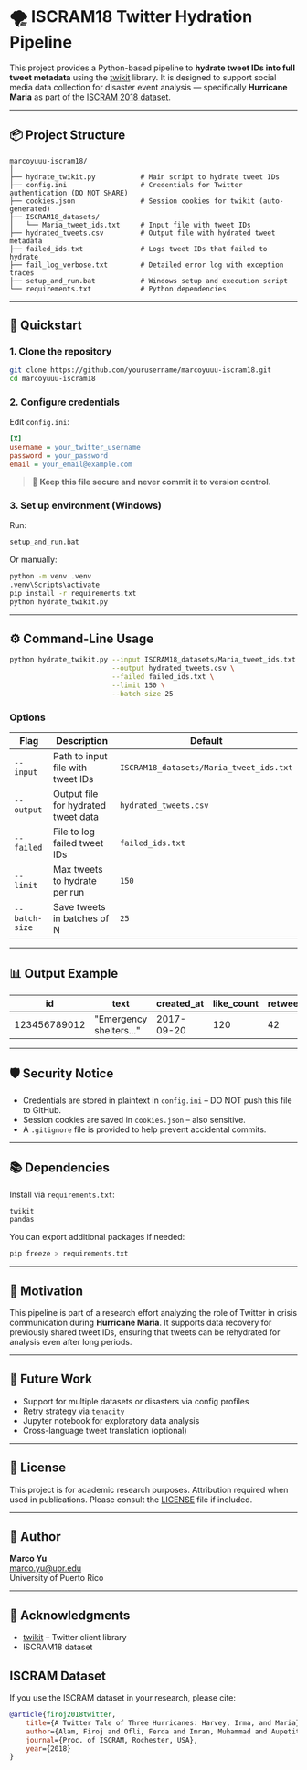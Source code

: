 # 🌪 ISCRAM18 Twitter Hydration Pipeline

This project provides a Python-based pipeline to **hydrate tweet IDs into full tweet metadata** using the [twikit](https://github.com/misbah4064/twikit) library. It is designed to support social media data collection for disaster event analysis — specifically **Hurricane Maria** as part of the [ISCRAM 2018 dataset](https://arxiv.org/pdf/1805.05144).

---

## 📦 Project Structure

```
marcoyuuu-iscram18/
│
├── hydrate_twikit.py           # Main script to hydrate tweet IDs
├── config.ini                  # Credentials for Twitter authentication (DO NOT SHARE)
├── cookies.json                # Session cookies for twikit (auto-generated)
├── ISCRAM18_datasets/
│   └── Maria_tweet_ids.txt     # Input file with tweet IDs
├── hydrated_tweets.csv         # Output file with hydrated tweet metadata
├── failed_ids.txt              # Logs tweet IDs that failed to hydrate
├── fail_log_verbose.txt        # Detailed error log with exception traces
├── setup_and_run.bat           # Windows setup and execution script
└── requirements.txt            # Python dependencies
```

---

## 🚀 Quickstart

### 1. Clone the repository

```bash
git clone https://github.com/yourusername/marcoyuuu-iscram18.git
cd marcoyuuu-iscram18
```

### 2. Configure credentials

Edit `config.ini`:

```ini
[X]
username = your_twitter_username
password = your_password
email = your_email@example.com
```

> 🔐 **Keep this file secure and never commit it to version control.**

### 3. Set up environment (Windows)

Run:

```bat
setup_and_run.bat
```

Or manually:

```bash
python -m venv .venv
.venv\Scripts\activate
pip install -r requirements.txt
python hydrate_twikit.py
```

---

## ⚙️ Command-Line Usage

```bash
python hydrate_twikit.py --input ISCRAM18_datasets/Maria_tweet_ids.txt \
                         --output hydrated_tweets.csv \
                         --failed failed_ids.txt \
                         --limit 150 \
                         --batch-size 25
```

### Options

| Flag             | Description                              | Default                          |
|------------------|------------------------------------------|----------------------------------|
| `--input`        | Path to input file with tweet IDs        | `ISCRAM18_datasets/Maria_tweet_ids.txt` |
| `--output`       | Output file for hydrated tweet data      | `hydrated_tweets.csv`            |
| `--failed`       | File to log failed tweet IDs             | `failed_ids.txt`                 |
| `--limit`        | Max tweets to hydrate per run            | `150`                            |
| `--batch-size`   | Save tweets in batches of N              | `25`                             |

---

## 📊 Output Example

| id           | text                  | created_at | like_count | retweet_count | lang | username   |
|--------------|-----------------------|------------|------------|----------------|------|------------|
| 123456789012 | "Emergency shelters..."| 2017-09-20 | 120        | 42             | en   | redcrossPR |

---

## 🛡 Security Notice

- Credentials are stored in plaintext in `config.ini` – DO NOT push this file to GitHub.
- Session cookies are saved in `cookies.json` – also sensitive.
- A `.gitignore` file is provided to help prevent accidental commits.

---

## 📚 Dependencies

Install via `requirements.txt`:

```txt
twikit
pandas
```

You can export additional packages if needed:

```bash
pip freeze > requirements.txt
```

---

## 🧠 Motivation

This pipeline is part of a research effort analyzing the role of Twitter in crisis communication during **Hurricane Maria**. It supports data recovery for previously shared tweet IDs, ensuring that tweets can be rehydrated for analysis even after long periods.

---

## 🧪 Future Work

- Support for multiple datasets or disasters via config profiles
- Retry strategy via `tenacity`
- Jupyter notebook for exploratory data analysis
- Cross-language tweet translation (optional)

---

## 📝 License

This project is for academic research purposes. Attribution required when used in publications. Please consult the [LICENSE](LICENSE) file if included.

---

## 👤 Author

**Marco Yu**  
marco.yu@upr.edu  
University of Puerto Rico

---

## 🤝 Acknowledgments

- [twikit](https://github.com/misbah4064/twikit) – Twitter client library
- ISCRAM18 dataset

## ISCRAM Dataset
If you use the ISCRAM dataset in your research, please cite:

```bibtex
@article{firoj2018twitter,
    title={A Twitter Tale of Three Hurricanes: Harvey, Irma, and Maria},
    author={Alam, Firoj and Ofli, Ferda and Imran, Muhammad and Aupetit, Michael},
    journal={Proc. of ISCRAM, Rochester, USA},
    year={2018}
}
```